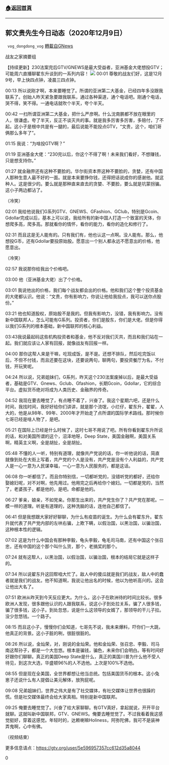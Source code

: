 ###  [:house:返回首頁](https://github.com/ourhimalayas/txt)
---

## 郭文贵先生今日动态（2020年12月9日）
` vog_dongdong_vog` [轉載自GNews](https://gnews.org/zh-hans/632169/)

战友之家摘要组

【持续更新】230法案完后GTV/GNEWS是最大受益者，亚洲基金大佬想投GTV；可能周六直播聊翟东升谈到的一系列内容！
![]()![](https://gnews-media-offload.s3.amazonaws.com/wp-content/uploads/2020/12/09100654/image-78.png)
00:01 尊敬的战友们好，这是12月9号，早上快四点钟，凌晨三四点钟。

00:13 所以说刚才啊，本来要睡觉了。所谓的亚洲第二大基金，已经四年多没跟我联系了。创始人昨天紧急要跟我联系，通过各种渠道，通个电话吧。刚通个电话，哭不得，笑不得。一通电话就吹个半天，夸个半天。

00:42 一扫所谓亚洲第二大基金，把什么严彦啊。什么沈南鹏都不放在眼里的人，很谦虚。夸了半天，反正不谈灭共的事。就是我多厉害多厉害，多赔付，了不起。这小子是根中共是有一腿的，最后说能不能投点GTV，“文贵，这个，咱们哥俩那么多年了”。

01:15 我说：“为啥投GTV啊？”

01:19 亚洲基金大佬：“230完以后，你这个不得了啊！未来我们看好，不想赚钱，只是想支持你。”

01:27 就金融界还有这种不要脸的。华尔街资本界这种不要脸的，贪婪，还有中国人那种生意人最不好的一面。就是本来要挣你钱，还得把话说成你的感谢他。就这种人。这是很少的。要么就是那种直来直去的贪婪、不要脸，要么就是坑蒙拐骗。这小子两边都沾了。

（冷笑）

02:01 我给他说我们G系列GTV、GNEWS、GFashion、GClub，特别是Gcoin、Gdollar完成以后，基本上可以说，我给所有的新中国人打造一个致富的天体，你想爬多高，爬多高。那就看你的情怀，看你的能力，看你的造化和修行了。

02:31 而且这是无人能有的。只有我们有，他也认这一点啊。没人能有。那么，他想投G币，还有Gdollar要投原始股。愿意出一个别人都永远不愿意出的价格，他愿意出。

（冷笑）

02:57 我说那你给我出个价格吧。

03:00 他（亚洲基金大佬）出了个价格。

03:01 我说他出的价格，我们每个战友都会出的价格。他和我们这个整个投资基金的大佬都认识。他说：“文贵，你有影响力，你说让他给我投点，我可以送你点股份。”

03:21 他也知道股权，原始股不是我的。但我有影响力，没错，我有影响力。没有新中国联邦人，怎么可能有G系列。投资者，你们是股东，你们是大佬。但是你得以我们G系列的根本基础，新中国联邦的核心利益。

03:43我说最起码这些机构投资者和基金，他不反对我们灭共，而且和我们站在一起。我们就应该让人家有回报，就像战友有回报一样。

04:00 那你这帮人来是干嘛，吃现成饭，是不是。还想不排队，然后吃完饭以后，不但不付钱，而且还要在这块，还要说两句，聊两句，要投资餐厅为名，不付钱，开玩笑呢。

04:24 所以说，兄弟姐妹们，G系列，昨天这个230法案废掉以后，是最大受益者，基础是GTV、Gnews、Gclub、Gfashion，长期Gcoin，Gdollar，它的综合平台。虚拟货币绝对将成为人类历史、金融界的传奇。

04:52 我现在要去睡觉了，有点睡不着了，兴奋了。我这个星期六吧，还是什么时间，我找时间，我好好给你们讲讲，就是那个流氓，小烂仔，翟东升，翟翟，人大的，他是从98年、99年、2000年才开始走了点所谓的国际学术路线。那时候你七哥已经是啥人物了，是吧。

05:21 在国际上已经是什么时候了，这时七哥不用说了吧。所有你看到翟东升所说的话，和对美国所谓的这个，沼泽地呀，Deep State，美国金融啊，美国关系啊，精英主义啊，全是胡扯，全是胡扯。

05:48 不懂的人一听，特别有道理，就像共产党说的话，你一听他说的话，简直就像到处在大街上写着，共产党的个人是没有，共产党是没有个人利益的，共产党人是一心一意为人民谋幸福，一心一意为人民服务的，都是这话。

06:08 你一听都信了。而且你特别信，一切都听党的，没错听党的都好，还给你娶媳妇呢，对不对啊，他先用过。他用完之后再给你个媳妇。一切都是党的，当然了，老婆孩子，都是他的，是吧。命都是他的。

06:27 爹亲，娘亲，不如党亲。你那生出来的，共产党生你了？共产党在那呢。一模一样的道理。听是有道理的，这种洗脑的话，连他自己都信了。

06:41 但是我想跟大家好好聊聊，为什么有疫苗的诞生。为什么会有翟东升。翟东升就代表了共产党内部的左哄右骗，上欺下瞒，以假治国，以黑治国，以骗治国，这种根本性的逻辑。

07:02 这是为什么中国会有那种李毅，龟头李毅，龟毛司马南，还有中国这个张召忠，还有中国的这个那个叫什么货，那个，老搞奖的那个。

07:24 就有这帮人，以黑治国，以假治国，以骗治国，根本的结局它就是这样子的。

07:34 所以说翟东升这回帮咱大忙了。敌人中的傻瓜就是我们的战友，敌人中的蠢者就是我们的战友。他不知道啊，我说让他出名的时候，他以为他听高兴的。这会让他出大名了。

07:51 欧洲从昨天到今天反应更大。为什么，这小子在欧洲待的时间比较长。很多欧洲人发现，很多跟他认识的人跟我联系，说这小子到处拉关系，骗了人很多钱，骗了很多钱，这小子。到处忽悠，说是什么这领导的女婿了，那领导的干儿子拉。没少忽悠钱。一个路子。

08:15 而且这小子，慢慢你们会知道，七哥先不说，我未来爆料，吓你们一大跳，他真正的背景。这小子脏的咧，很脏很脏的。

08:26 所以说，金灿荣，对，刚说的金灿荣。他和金灿荣、张召忠、李毅、司马南这帮孙子，都是一个大忽悠。根本是骗钱，骗色，未来你们会明白。等有时间好好跟你们聊聊。真正的美国Deep State是什么，真正的美国川普为什么他不受人待见，到这次大选，华盛顿96%的人不选他。上次是100%不选他。

08:55 但是现在全美国，全世界都想让他当总统。包括美国货币的根本。这小兔崽子还说什么有人提倡让美元解体，放狗屁呢。

09:08 兄弟姐妹们，世界之伟大是有了社交媒体，有社交媒体让世界也很躁的慌。但是社交媒体最终会给大家真相。特别是新中国联邦。

09:25 俺要去睡觉觉了。兴奋了给大家聊聊。有GTV真好，拿起就说，开开平台就聊。这就叫新中国联邦，GTV、GNEWS。俺要去睡觉觉了。不过我看着我这感觉挺好，穿着这感觉。年轻时的，达赖喇嘛Holiness，阿弥陀佛，我可不是装神弄鬼啊，心中有佛。

（视频结束）

更多信息请点：https://gtv.org/user/5e596957357cc612d35a8044

0

